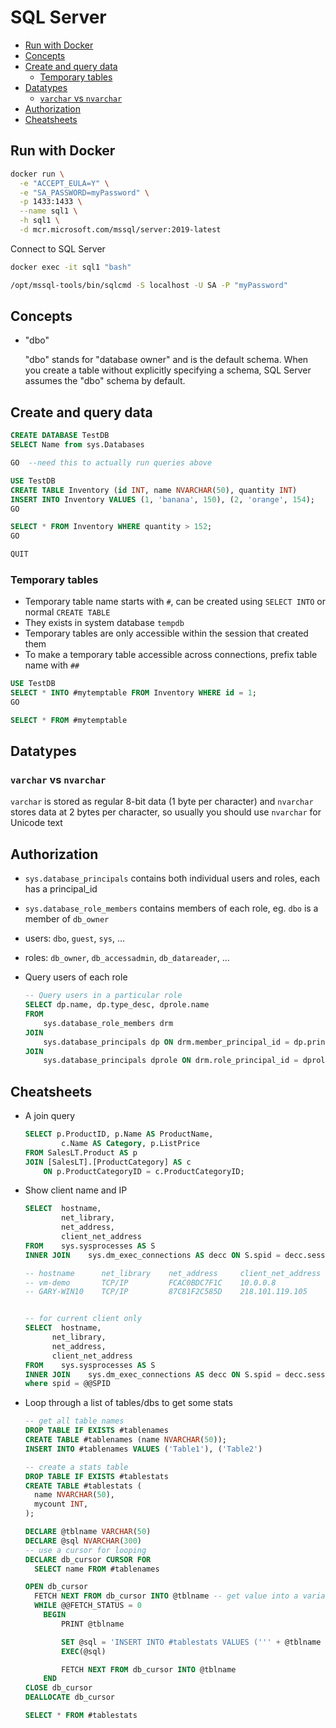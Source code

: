 # SQL Server

- [Run with Docker](#run-with-docker)
- [Concepts](#concepts)
- [Create and query data](#create-and-query-data)
  - [Temporary tables](#temporary-tables)
- [Datatypes](#datatypes)
  - [`varchar` vs `nvarchar`](#varchar-vs-nvarchar)
- [Authorization](#authorization)
- [Cheatsheets](#cheatsheets)


## Run with Docker

```sh
docker run \
  -e "ACCEPT_EULA=Y" \
  -e "SA_PASSWORD=myPassword" \
  -p 1433:1433 \
  --name sql1 \
  -h sql1 \
  -d mcr.microsoft.com/mssql/server:2019-latest
```

Connect to SQL Server

```sh
docker exec -it sql1 "bash"

/opt/mssql-tools/bin/sqlcmd -S localhost -U SA -P "myPassword"
```


## Concepts

- "dbo"

  "dbo" stands for "database owner" and is the default schema. When you create a table without explicitly specifying a schema, SQL Server assumes the "dbo" schema by default.


## Create and query data

```sql
CREATE DATABASE TestDB
SELECT Name from sys.Databases

GO  --need this to actually run queries above

USE TestDB
CREATE TABLE Inventory (id INT, name NVARCHAR(50), quantity INT)
INSERT INTO Inventory VALUES (1, 'banana', 150), (2, 'orange', 154);
GO

SELECT * FROM Inventory WHERE quantity > 152;
GO

QUIT
```

### Temporary tables

- Temporary table name starts with `#`, can be created using `SELECT INTO` or normal `CREATE TABLE`
- They exists in system database `tempdb`
- Temporary tables are only accessible within the session that created them
- To make a temporary table accessible across connections, prefix table name with `##`

```sql
USE TestDB
SELECT * INTO #mytemptable FROM Inventory WHERE id = 1;
GO

SELECT * FROM #mytemptable
```

## Datatypes

### `varchar` vs `nvarchar`

`varchar` is stored as regular 8-bit data (1 byte per character) and `nvarchar` stores data at 2 bytes per character, so usually you should use `nvarchar` for Unicode text


## Authorization

- `sys.database_principals` contains both individual users and roles, each has a principal_id
- `sys.database_role_members` contains members of each role, eg. `dbo` is a member of `db_owner`
- users: `dbo`, `guest`, `sys`, ...
- roles: `db_owner`, `db_accessadmin`, `db_datareader`, ...
- Query users of each role

  ```sql
  -- Query users in a particular role
  SELECT dp.name, dp.type_desc, dprole.name
  FROM
      sys.database_role_members drm
  JOIN
      sys.database_principals dp ON drm.member_principal_id = dp.principal_id
  JOIN
      sys.database_principals dprole ON drm.role_principal_id = dprole.principal_id
  ```


## Cheatsheets

- A join query

  ```sql
  SELECT p.ProductID, p.Name AS ProductName,
          c.Name AS Category, p.ListPrice
  FROM SalesLT.Product AS p
  JOIN [SalesLT].[ProductCategory] AS c
      ON p.ProductCategoryID = c.ProductCategoryID;
  ```

- Show client name and IP

  ```sql
  SELECT  hostname,
          net_library,
          net_address,
          client_net_address
  FROM    sys.sysprocesses AS S
  INNER JOIN    sys.dm_exec_connections AS decc ON S.spid = decc.session_id

  -- hostname      net_library    net_address     client_net_address
  -- vm-demo       TCP/IP         FCAC0BDC7F1C    10.0.0.8
  -- GARY-WIN10    TCP/IP         87C81F2C585D    218.101.119.105


  -- for current client only
  SELECT  hostname,
        net_library,
        net_address,
        client_net_address
  FROM    sys.sysprocesses AS S
  INNER JOIN    sys.dm_exec_connections AS decc ON S.spid = decc.session_id
  where spid = @@SPID
  ```


- Loop through a list of tables/dbs to get some stats

  ```sql
  -- get all table names
  DROP TABLE IF EXISTS #tablenames
  CREATE TABLE #tablenames (name NVARCHAR(50));
  INSERT INTO #tablenames VALUES ('Table1'), ('Table2')

  -- create a stats table
  DROP TABLE IF EXISTS #tablestats
  CREATE TABLE #tablestats (
    name NVARCHAR(50),
    mycount INT,
  );

  DECLARE @tblname VARCHAR(50)
  DECLARE @sql NVARCHAR(300)
  -- use a cursor for looping
  DECLARE db_cursor CURSOR FOR
    SELECT name FROM #tablenames

  OPEN db_cursor
    FETCH NEXT FROM db_cursor INTO @tblname -- get value into a variable
    WHILE @@FETCH_STATUS = 0
      BEGIN
          PRINT @tblname

          SET @sql = 'INSERT INTO #tablestats VALUES (''' + @tblname + ''', (SELECT COUNT(id) FROM TestDB.dbo.' + @tblname + ')  )'
          EXEC(@sql)

          FETCH NEXT FROM db_cursor INTO @tblname
      END
  CLOSE db_cursor
  DEALLOCATE db_cursor

  SELECT * FROM #tablestats
  ```
